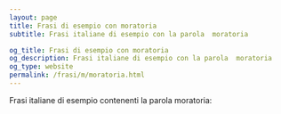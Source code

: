 ```yaml
---
layout: page
title: Frasi di esempio con moratoria 
subtitle: Frasi italiane di esempio con la parola  moratoria

og_title: Frasi di esempio con moratoria 
og_description: Frasi italiane di esempio con la parola  moratoria
og_type: website
permalink: /frasi/m/moratoria.html
---
```


Frasi italiane di esempio contenenti la parola moratoria:


